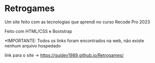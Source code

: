 # Retrogames

Um site feito com as tecnologias que aprendi no curso Recode Pro 2023

Feito com HTML/CSS e Bootstrap

*IMPORTANTE: Todos os links foram encontrados na web, não existe nenhum arquivo hospedado

link para o site -> https://guidev1989.github.io/Retrogames/
